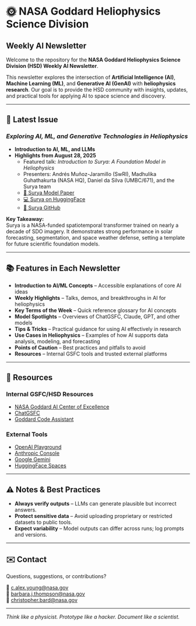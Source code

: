 # 🌞 NASA Goddard Heliophysics Science Division  
## Weekly AI Newsletter  

Welcome to the repository for the **NASA Goddard Heliophysics Science Division (HSD) Weekly AI Newsletter**.  

This newsletter explores the intersection of **Artificial Intelligence (AI)**, **Machine Learning (ML)**, and **Generative AI (GenAI)** with **heliophysics research**. Our goal is to provide the HSD community with insights, updates, and practical tools for applying AI to space science and discovery.  

---

## 🚀 Latest Issue  

### *Exploring AI, ML, and Generative Technologies in Heliophysics*  

- **Introduction to AI, ML, and LLMs**  
- **Highlights from August 28, 2025**  
  - Featured talk: *Introduction to Surya: A Foundation Model in Heliophysics*  
  - Presenters: Andrés Muñoz-Jaramillo (SwRI), Madhulika Guhathakurta (NASA HQ), Daniel da Silva (UMBC/671), and the Surya team  
  - [📄 Surya Model Paper](https://arxiv.org/abs/2508.14112)  
  - [💻 Surya on HuggingFace](https://huggingface.co/nasa-ibm-ai4science)  
  - [📂 Surya GitHub](https://github.com/NASA-IMPACT/Surya)  

**Key Takeaway:**  
Surya is a NASA-funded spatiotemporal transformer trained on nearly a decade of SDO imagery. It demonstrates strong performance in solar forecasting, segmentation, and space weather defense, setting a template for future scientific foundation models.  

---

## 📚 Features in Each Newsletter  

- **Introduction to AI/ML Concepts** – Accessible explanations of core AI ideas  
- **Weekly Highlights** – Talks, demos, and breakthroughs in AI for heliophysics  
- **Key Terms of the Week** – Quick reference glossary for AI concepts  
- **Model Spotlights** – Overviews of ChatGSFC, Claude, GPT, and other models  
- **Tips & Tricks** – Practical guidance for using AI effectively in research  
- **Use Cases in Heliophysics** – Examples of how AI supports data analysis, modeling, and forecasting  
- **Points of Caution** – Best practices and pitfalls to avoid  
- **Resources** – Internal GSFC tools and trusted external platforms  

---

## 🧰 Resources  

### Internal GSFC/HSD Resources
- [NASA Goddard AI Center of Excellence](https://nasa.sharepoint.com/sites/GSFC-AI)  
- [ChatGSFC](https://nasa.sharepoint.com/sites/GSFC-AI/SitePages/ChatGSFC.aspx)  
- [Goddard Code Assistant](https://nasa.sharepoint.com/sites/GSFC-AI/SitePages/GSFC-Code-Assistant.aspx)  

### External Tools
- [OpenAI Playground](https://platform.openai.com/playground)  
- [Anthropic Console](https://claude.ai)  
- [Google Gemini](https://ai.google.dev/)  
- [HuggingFace Spaces](https://huggingface.co/spaces)  

---

## ⚠️ Notes & Best Practices  

- **Always verify outputs** – LLMs can generate plausible but incorrect answers.  
- **Protect sensitive data** – Avoid uploading proprietary or restricted datasets to public tools.  
- **Expect variability** – Model outputs can differ across runs; log prompts and versions.  

---

## ✉️ Contact  

Questions, suggestions, or contributions?  

📧 [c.alex.young@nasa.gov](mailto:c.alex.young@nasa.gov)  
📧 [barbara.j.thompson@nasa.gov](mailto:barbara.j.thompson@nasa.gov)  
📧 [christopher.bard@nasa.gov](mailto:christopher.bard@nasa.gov)  

---

*Think like a physicist. Prototype like a hacker. Document like a scientist.*  
